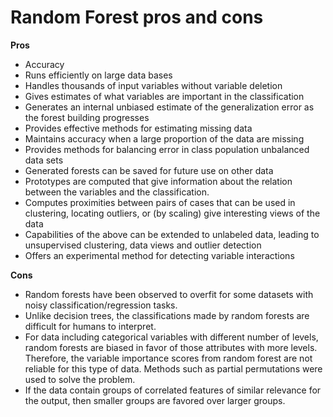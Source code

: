 # Random Forest pros and cons

**Pros**

* Accuracy
* Runs efficiently on large data bases
* Handles thousands of input variables without variable deletion
* Gives estimates of what variables are important in the classification
* Generates an internal unbiased estimate of the generalization error as the forest building progresses
* Provides effective methods for estimating missing data
* Maintains accuracy when a large proportion of the data are missing
* Provides methods for balancing error in class population unbalanced data sets
* Generated forests can be saved for future use on other data
* Prototypes are computed that give information about the relation between the variables and the classification.
* Computes proximities between pairs of cases that can be used in clustering, locating outliers, or (by scaling) give interesting views of the data
* Capabilities of the above can be extended to unlabeled data, leading to unsupervised clustering, data views and outlier detection
* Offers an experimental method for detecting variable interactions


**Cons**

* Random forests have been observed to overfit for some datasets with noisy classification/regression tasks.
* Unlike decision trees, the classifications made by random forests are difficult for humans to interpret.
* For data including categorical variables with different number of levels, random forests are biased in favor of those attributes with more levels. Therefore, the variable importance scores from random forest are not reliable for this type of data. Methods such as partial permutations were used to solve the problem.
* If the data contain groups of correlated features of similar relevance for the output, then smaller groups are favored over larger groups.
